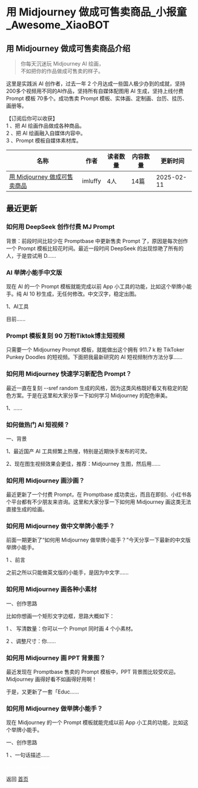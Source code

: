 # 用 Midjourney 做成可售卖商品_小报童_Awesome_XiaoBOT

## 用 Midjourney 做成可售卖商品介绍
> 你每天沉迷玩 Midjourney AI 绘画，    
不如把你的作品做成可售卖的样子。    
    
这里是实践派 AI 创作者，过去一年 2 个月达成一些国人极少办到的成就，坚持200多个视频用不同的AI作品，坚持所有自媒体配图用 AI 生成，坚持上线付费  
Prompt 模板 70多个。成功售卖 Prompt 模板、实体画、定制画、台历、挂历、画册等。    
    
【订阅后你可以收获】    
1 、把 AI 绘画作品做成各种商品。    
2 、把 AI 绘画融入自媒体内容中。    
3 、Prompt 模板自媒体素材库。  
  


|名称|作者|读者数量|内容数量|更新时间|
|---|---|---|---|---|
|[用 Midjourney 做成可售卖商品](https://xiaobot.net/p/MJIP?refer=0b133df9-27dc-423b-8101-639049001c13)|imluffy|4人|14篇|2025-02-11|

## 最近更新
### 如何用 DeepSeek 创作付费 MJ Prompt

背景：前段时间比较少在 Promptbase 中更新售卖 Prompt 了，原因是每次创作一个 Prompt 模板比较花时间。最近一段时间 DeepSeek
的出现惊艳了所有的人，于是尝试用 D......

### AI 举牌小能手中文版

现在 AI 的一个 Prompt 模板就能完成以前 App 小工具的功能，比如这个举牌小能手。纯 AI 10 秒生成，无任何修改。中文汉字，稳定出图。

1、AI工具

目前......

### Prompt 模板复刻 90 万粉Tiktok博主短视频

只需要一个 Midjourney Prompt 模板，就能做出这个拥有 911.7 k 粉 TikToker Punkey Doodles
的短视频。下面把我最新研究的 AI 短视频制作方法分享......

### 如何用 Midjourney 快速学习新配色 Prompt？

最近一直在复刻 --sref random 生成的风格，因为这类风格既好看又有稳定的配色方案。于是在这里和大家分享一下如何学习 Midjourney
的配色审美。

1、......

### 如何做热门 AI 短视频？

一、背景

1、最近国产 AI 工具频繁上热搜，特别是近期快手发布的可灵。

2、现在图生视频效果会更佳，推荐：Midjourney 生图，然后用......

### 如何用 Midjourney 画沙画？

最近更新了一个付费 Prompt，在 Promptbase 成功卖出，而且在即刻、小红书各个平台都有不少朋友来咨询。这里和大家分享一下如何用
Midjourney 画这类无法直接生成的绘画。

### 如何用 Midjourney 做中文举牌小能手？

前面一期更新了“如何用 Midjourney 做举牌小能手？”今天分享一下最新的中文版举牌小能手。

1 、前言

之前之所以只能做英文版的小能手，是因为中文字......

### 如何用 Midjourney 画各种小素材

一、创作思路

比如你想画一个矩形文字边框，思路大概如下：

1 、 写清数量：你可以一个 Prompt 同时画 4 个小素材。

2 、调整尺寸：你......

### 如何用 Midjourney 画 PPT 背景图？

最近发现在 Promptbase 售卖的 Prompt 模板中，PPT 背景图比较受欢迎。Midjourney 画得好看不如画得好用啊！

于是，又更新了一套「Educ......

### 如何用 Midjourney 做举牌小能手？

现在 Midjourney 的一个 Prompt 模板就能完成以前 App 小工具的功能，比如这个举牌小能手。

一、创作思路

1 、一句话描述......


<a href="https://github.com/Reno9527/awesome-xiaobot" style="color: white; text-decoration: none;">awesome-xiaobot</a>

返回 [首页](../README.md)
